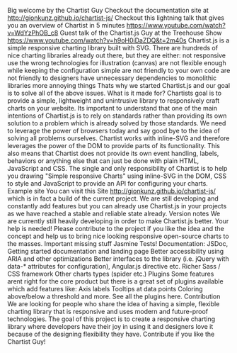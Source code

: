 Big welcome by the Chartist Guy Checkout the documentation site at http://gionkunz.github.io/chartist-js/ Checkout this lightning talk that gives you an overview of Chartist in 5 minutes https://www.youtube.com/watch?v=WdYzPhOB_c8 Guest talk of the Chartist.js Guy at the Treehouse Show https://www.youtube.com/watch?v=h9oH0iDaZDQ&t=2m40s Chartist.js is a simple responsive charting library built with SVG. There are hundreds of nice charting libraries already out there, but they are either: not responsive use the wrong technologies for illustration (canvas) are not flexible enough while keeping the configuration simple are not friendly to your own code are not friendly to designers have unnecessary dependencies to monolithic libraries more annoying things Thats why we started Chartist.js and our goal is to solve all of the above issues. What is it made for? Chartists goal is to provide a simple, lightweight and unintrusive library to responsively craft charts on your website. Its important to understand that one of the main intentions of Chartist.js is to rely on standards rather than providing its own solution to a problem which is already solved by those standards. We need to leverage the power of browsers today and say good bye to the idea of solving all problems ourselves. Chartist works with inline-SVG and therefore leverages the power of the DOM to provide parts of its functionality. This also means that Chartist does not provide its own event handling, labels, behaviors or anything else that can just be done with plain HTML, JavaScript and CSS. The single and only responsibility of Chartist is to help you drawing "Simple responsive Charts" using inline-SVG in the DOM, CSS to style and JavaScript to provide an API for configuring your charts. Example site You can visit this Site http://gionkunz.github.io/chartist-js/ which is in fact a build of the current project. We are still developing and constantly add features but you can already use Chartist.js in your projects as we have reached a stable and reliable state already. Version notes We are currently still heavily developing in order to make Chartist.js better. Your help is needed! Please contribute to the project if you like the idea and the concept and help us to bring nice looking responsive open-source charts to the masses. Important missing stuff Jasmine Tests! Documentation: JSDoc, Getting started documentation and landing page Better accessibility using ARIA and other optimizations Better interfaces to the library (i.e. jQuery with data-* attributes for configuration), Angular.js directive etc. Richer Sass / CSS framework Other charts types (spider etc.) Plugins Some features arent right for the core product but there is a great set of plugins available which add features like: Axis labels Tooltips at data points Coloring above/below a threshold and more. See all the plugins here. Contribution We are looking for people who share the idea of having a simple, flexible charting library that is responsive and uses modern and future-proof technologies. The goal of this project is to create a responsive charting library where developers have their joy in using it and designers love it because of the designing flexibility they have. Contribute if you like the Chartist Guy!